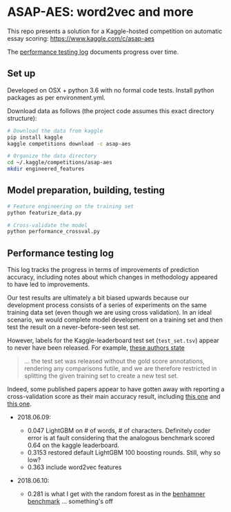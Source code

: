 # ASAP-AES: word2vec and more

This repo presents a solution for a Kaggle-hosted competition on automatic essay 
scoring: https://www.kaggle.com/c/asap-aes

The [performance testing log](#Performance-testing-log) documents progress over time.

## Set up

Developed on OSX + python 3.6 with no formal code tests. Install python 
packages as per environment.yml.

Download data as follows (the project code assumes this exact directory structure): 

```bash
# Download the data from kaggle
pip install kaggle
kaggle competitions download -c asap-aes

# Organize the data directory
cd ~/.kaggle/competitions/asap-aes
mkdir engineered_features
```

## Model preparation, building, testing

```bash
# Feature engineering on the training set
python featurize_data.py

# Cross-validate the model
python performance_crossval.py
```

## Performance testing log

This log tracks the progress in terms of improvements of prediction accuracy, 
including notes about which changes in methodology appeared to have
led to improvements.

Our test results are ultimately a bit biased upwards because our development process
consists of a series of experiments on the same training data set (even though
we are using cross validation). In an ideal scenario, we would complete
model development on a training set and then test the result on a
never-before-seen test set.

However, labels for the Kaggle-leaderboard test set (`test_set.tsv`) appear to
never have been released. For example, [these authors state](https://arxiv.org/pdf/1606.04289.pdf)

> ... the test set was released without
the gold score annotations, rendering any comparisons
futile, and we are therefore restricted in
splitting the given training set to create a new test
set.

Indeed, some published papers appear to have gotten away with reporting a
cross-validation score as their main accuracy result, including 
[this one](https://www.aclweb.org/anthology/D16-1193) and 
[this one](https://dl.acm.org/citation.cfm?id=3098160). 


- 2018.06.09: 
    - 0.047 LightGBM on # of words, # of characters. Definitely coder error is at fault considering 
    that the analogous benchmark scored 0.64 on the kaggle leaderboard.
    - 0.3153 restored default LightGBM 100 boosting rounds. Still, why so low?
    - 0.363 include word2vec features

- 2018.06.10:
    - 0.281 is what I get with the random forest as in 
    the [benhamner benchmark](https://github.com/benhamner/ASAP-AES/blob/master/Benchmarks/length_benchmark.py)
    ... something's off
    